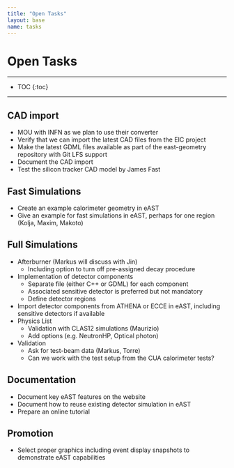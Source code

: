 ```yaml
---
title: "Open Tasks"
layout: base
name: tasks
---
```


<h1> Open Tasks</h1>

---

* TOC
{:toc}

---

## CAD import

* MOU with INFN as we plan to use their converter
* Verify that we can import the latest CAD files from the EIC project
* Make the latest GDML files available as part of the east-geometry repository with Git LFS support
* Document the CAD import
* Test the silicon tracker CAD model by James Fast

## Fast Simulations

* Create an example calorimeter geometry in eAST
* Give an example for fast simulations in eAST, perhaps for one region (Kolja, Maxim, Makoto)

## Full Simulations

* Afterburner (Markus will discuss with Jin)
  * Including option to turn off pre-assigned decay procedure
* Implementation of detector components
  * Separate file (either C++ or GDML) for each component
  * Associated sensitive detector is preferred but not mandatory
  * Define detector regions
* Import detector components from ATHENA or ECCE in eAST, including sensitive detectors if available
* Physics List
  * Validation with CLAS12 simulations (Maurizio)
  * Add options (e.g. NeutronHP, Optical photon)
* Validation
  * Ask for test-beam data (Markus, Torre)
  * Can we work with the test setup from the CUA calorimeter tests?

## Documentation

* Document key eAST features on the website
* Document how to reuse existing detector simulation in eAST
* Prepare an online tutorial

## Promotion

* Select proper graphics including event display snapshots to demonstrate eAST capabilities

